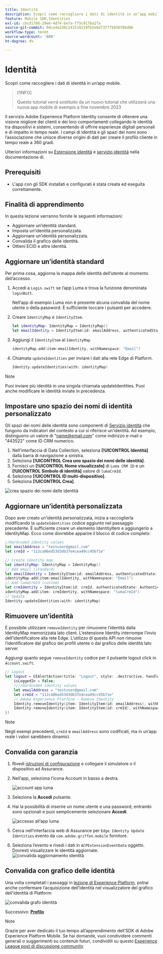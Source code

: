 ```yaml
---
title: Identità
description: Scopri come raccogliere i dati di identità in un’app mobile.
feature: Mobile SDK,Identities
exl-id: cbcd1708-29e6-4d74-be7a-f75c917ba2fa
source-git-commit: 94ca4a238c241518219fb2e8d73f775836f86d86
workflow-type: tm+mt
source-wordcount: '609'
ht-degree: 4%

---
```


# Identità

Scopri come raccogliere i dati di identità in un’app mobile.

>[!INFO]
>
> Questo tutorial verrà sostituito da un nuovo tutorial che utilizzerà una nuova app mobile di esempio a fine novembre 2023

Il servizio Adobe Experience Platform Identity consente di ottenere una visione migliore dei clienti e dei loro comportamenti collegando le identità tra dispositivi e sistemi, consentendo di offrire esperienze digitali personali e di impatto in tempo reale. I campi di identità e gli spazi dei nomi sono l’associazione che unisce diverse origini di dati per creare il profilo cliente in tempo reale a 360 gradi.

Ulteriori informazioni su [Estensione identità](https://developer.adobe.com/client-sdks/documentation/identity-for-edge-network/) e [servizio identità](https://experienceleague.adobe.com/docs/experience-platform/identity/home.html?lang=it) nella documentazione di.

## Prerequisiti

* L&#39;app con gli SDK installati e configurati è stata creata ed eseguita correttamente.

## Finalità di apprendimento

In questa lezione verranno fornite le seguenti informazioni:

* Aggiornare un’identità standard.
* Imposta un’identità personalizzata.
* Aggiornare un’identità personalizzata.
* Convalida il grafico delle identità.
* Ottieni ECID e altre identità.

## Aggiornare un’identità standard

Per prima cosa, aggiorna la mappa delle identità dell’utente al momento dell’accesso.

1. Accedi a `Login.swift` se l’app Luma e trova la funzione denominata `loginButt`.

   Nell’app di esempio Luma non è presente alcuna convalida del nome utente o della password. È sufficiente toccare i pulsanti per accedere.

1. Creare `IdentityMap` e `IdentityItem`.

   ```swift
   let identityMap: IdentityMap = IdentityMap()
   let emailIdentity = IdentityItem(id: emailAddress, authenticatedState: AuthenticatedState.authenticated)
   ```

1. Aggiungi il `IdentityItem` al `IdentityMap`

   ```swift
   identityMap.add(item:emailIdentity, withNamespace: "Email")
   ```

1. Chiamata `updateIdentities` per inviare i dati alla rete Edge di Platform.

   ```swift
   Identity.updateIdentities(with: identityMap)
   ```

>[!NOTE]
>
>Puoi inviare più identità in una singola chiamata updateIdentities. Puoi anche modificare le identità inviate in precedenza.


## Impostare uno spazio dei nomi di identità personalizzato

Gli spazi dei nomi delle identità sono componenti di [Servizio identità](https://experienceleague.adobe.com/docs/experience-platform/identity/home.html?lang=it) che fungono da indicatori del contesto a cui si riferisce un’identità. Ad esempio, distinguono un valore di &quot;name@email.com&quot; come indirizzo e-mail o &quot;443522&quot; come ID CRM numerico.

1. Nell’interfaccia di Data Collection, seleziona **[!UICONTROL Identità]** dalla barra di navigazione a sinistra.
1. Seleziona **[!UICONTROL Crea uno spazio dei nomi delle identità]**.
1. Fornisci un **[!UICONTROL Nome visualizzato]** di `Luma CRM ID` e un **[!UICONTROL Simbolo di identità]** valore di `lumaCrmId`.
1. Seleziona **[!UICONTROL ID multi-dispositivo]**.
1. Seleziona **[!UICONTROL Crea]**.

![crea spazio dei nomi delle identità](assets/mobile-identity-create.png)

## Aggiornare un’identità personalizzata

Dopo aver creato un’identità personalizzata, inizia a raccoglierla modificando la `updateIdentities` codice aggiunto nel passaggio precedente. È sufficiente creare un elemento IdentityItem e aggiungerlo a IdentityMap. Ecco come dovrebbe apparire il blocco di codice completo:

```swift
//Hardcoded identity values
let emailAddress = "testuser@gmail.com"
let crmId = "112ca06ed53d3db37e4cea49cc45b71e"

// Create identity map
let identityMap: IdentityMap = IdentityMap()
// Add email (standard)
let emailIdentity = IdentityItem(id: emailAddress, authenticatedState: AuthenticatedState.authenticated)
identityMap.add(item:emailIdentity, withNamespace: "Email")
// Add lumaCrmId (custom)
let crmIdentity = IdentityItem(id: crmId, authenticatedState: AuthenticatedState.authenticated)
identityMap.add(item: crmIdentity, withNamespace: "lumaCrmId")
// Update
Identity.updateIdentities(with: identityMap)
```

## Rimuovere un’identità

È possibile utilizzare `removeIdentity` per rimuovere l’identità dalla IdentityMap memorizzata lato client. L’estensione Identity interrompe l’invio dell’identificatore alla rete Edge. L’utilizzo di questa API non rimuove l’identificatore dal grafico dei profili utente o dal grafico delle identità lato server.

Aggiungi quanto segue `removeIdentity` codice per il pulsante logout click in `Account.swift`.

```swift
// Logout
let logout = UIAlertAction(title: "Logout", style: .destructive, handler: { (action) -> Void in
    isLoggedIn = false;
    ////Hardcoded identity values
    let emailAddress = "testuser@gmail.com"
    let crmId = "112ca06ed53d3db37e4cea49cc45b71e"
    // Adobe Experience Platform - Remove Identity
    Identity.removeIdentity(item: IdentityItem(id: emailAddress), withNamespace: "Email")
    Identity.removeIdentity(item: IdentityItem(id: crmId), withNamespace: "lumaCrmId")
})
```

>[!NOTE]
>Negli esempi precedenti, `crmId` e `emailAddress` sono codificati, ma in un’app reale i valori sarebbero dinamici.

## Convalida con garanzia

1. Rivedi [istruzioni di configurazione](assurance.md) e collegare il simulatore o il dispositivo ad Assurance.
1. Nell’app, seleziona l’icona Account in basso a destra.

   ![account app luma](assets/mobile-identity-login.png)
1. Seleziona la **Accedi** pulsante.
1. Hai la possibilità di inserire un nome utente e una password; entrambi sono opzionali e puoi semplicemente selezionare **Accedi**.

   ![accesso all’app luma](assets/mobile-identity-login-final.png)
1. Cerca nell’interfaccia web di Assurance per `Edge Identity Update Identities` evento da `com.adobe.griffon.mobile` fornitore.
1. Seleziona l’evento e rivedi i dati in `ACPExtensionEventData` oggetto. Dovresti visualizzare le identità aggiornate.
   ![convalida aggiornamento identità](assets/mobile-identity-validate-assurance.png)

## Convalida con grafico delle identità

Una volta completati i passaggi in [lezione di Experience Platform](platform.md), potrai anche confermare l’acquisizione dell’identità nel visualizzatore del grafico dell’identità di Platform:

![convalida grafo identità](assets/mobile-identity-validate.png)


Successivo: **[Profilo](profile.md)**

>[!NOTE]
>
>Grazie per aver dedicato il tuo tempo all’apprendimento dell’SDK di Adobe Experience Platform Mobile. Se hai domande, vuoi condividere commenti generali o suggerimenti su contenuti futuri, condividili su questo [Experience League post di discussione community](https://experienceleaguecommunities.adobe.com/t5/adobe-experience-platform-launch/tutorial-discussion-implement-adobe-experience-cloud-in-mobile/td-p/443796)